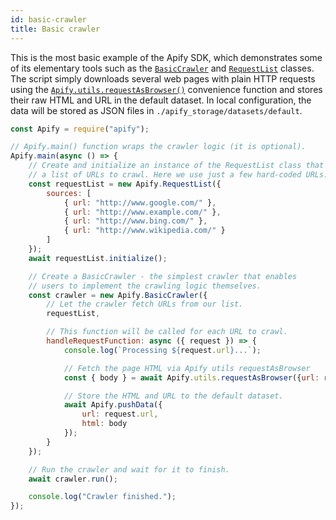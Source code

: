 ```yaml
---
id: basic-crawler
title: Basic crawler
---
```


 This is the most basic example of the Apify SDK, which demonstrates some of its
 elementary tools such as the
 [`BasicCrawler`](/docs/api/basic-crawler)
 and [`RequestList`](/docs/api/request-list) classes.
 The script simply downloads several web pages with plain HTTP requests using the
 [`Apify.utils.requestAsBrowser()`](/docs/api/utils#requestasbrowser)
 convenience function and stores their raw HTML and URL in the default dataset.
 In local configuration, the data will be stored as JSON files in `./apify_storage/datasets/default`.

```javascript
const Apify = require("apify");

// Apify.main() function wraps the crawler logic (it is optional).
Apify.main(async () => {
    // Create and initialize an instance of the RequestList class that contains
    // a list of URLs to crawl. Here we use just a few hard-coded URLs.
    const requestList = new Apify.RequestList({
        sources: [
            { url: "http://www.google.com/" },
            { url: "http://www.example.com/" },
            { url: "http://www.bing.com/" },
            { url: "http://www.wikipedia.com/" }
        ]
    });
    await requestList.initialize();

    // Create a BasicCrawler - the simplest crawler that enables
    // users to implement the crawling logic themselves.
    const crawler = new Apify.BasicCrawler({
        // Let the crawler fetch URLs from our list.
        requestList,

        // This function will be called for each URL to crawl.
        handleRequestFunction: async ({ request }) => {
            console.log(`Processing ${request.url}...`);

            // Fetch the page HTML via Apify utils requestAsBrowser
            const { body } = await Apify.utils.requestAsBrowser({url: request.url});

            // Store the HTML and URL to the default dataset.
            await Apify.pushData({
                url: request.url,
                html: body
            });
        }
    });

    // Run the crawler and wait for it to finish.
    await crawler.run();

    console.log("Crawler finished.");
});
```
